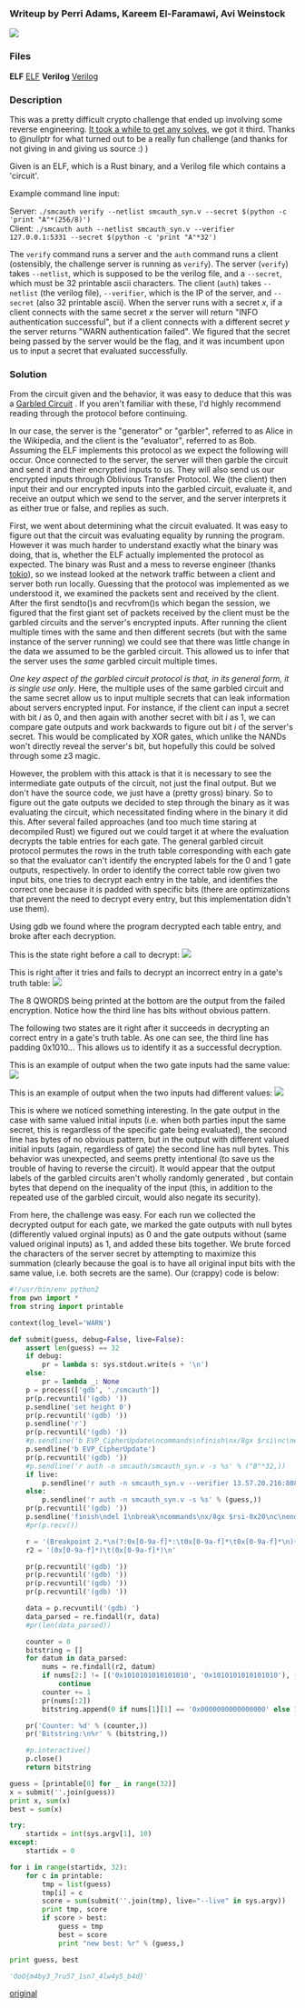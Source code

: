 ### Writeup by Perri Adams, Kareem El-Faramawi, Avi Weinstock

![](http://perrib.us/0/eb0b7ea62df475656fcc8916a87306a89929fb00.png)

### Files
**ELF**
[ELF](https://github.com/perribus/ctf_writeups/blob/master/defconquals18/smcauth/smcauth)
**Verilog**
[Verilog](https://github.com/perribus/ctf_writeups/blob/master/defconquals18/smcauth/smcauth)

### Description
This was a pretty difficult crypto challenge that ended up involving some reverse engineering. [It took a while to get any solves](https://twitter.com/oooverflow/status/995743769726042112), we got it third. Thanks to @nullptr for what turned out to be a really fun challenge (and thanks for not giving in and giving us source :) )

Given is an ELF, which is a Rust binary, and a Verilog file which contains a 'circuit'. 

Example command line input:

Server: `./smcauth verify --netlist smcauth_syn.v --secret $(python -c 'print "A"*(256/8)')`  
Client: `./smcauth auth --netlist smcauth_syn.v --verifier 127.0.0.1:5331 --secret $(python -c 'print "A"*32')`

The `verify` command runs a server and the `auth` command runs a client (ostensibly, the challenge server is running as `verify`). The server (`verify`) takes `--netlist`, which is supposed to be the verilog file, and a `--secret`, which must be 32 printable ascii characters. The client (`auth`) takes `--netlist` (the verilog file), `--verifier`, which is the IP of the server, and `--secret` (also 32 printable ascii). When the server runs with a secret _x_, if a client connects with the same secret _x_ the server will return "INFO authentication successful", but if a client connects with a different secret _y_ the server returns "WARN authentication failed". We figured that the secret being passed by the server would be the flag, and it was incumbent upon us to input a secret that evaluated successfully. 

### Solution
From the circuit given and the behavior, it was easy to deduce that this was a [Garbled Circuit](https://en.wikipedia.org/wiki/Garbled_circuit) . If you aren't familiar with these, I'd highly recommend reading through the protocol before continuing. 

In our case, the server is the "generator" or "garbler", referred to as Alice in the Wikipedia, and the client is the "evaluator", referred to as Bob. Assuming the ELF implements this protocol as we expect the following will occur. Once connected to the server, the server will then garble the circuit and send it and their encrypted inputs to us. They will also send us our encrypted inputs through Oblivious Transfer Protocol. We (the client) then input their and our encrypted inputs into the garbled circuit, evaluate it, and receive an output which we send to the server, and the server interprets it as either true or false, and replies as such.

First, we went about determining what the circuit evaluated. It was easy to figure out that the circuit was evaluating equality by running the program. However it was much harder to understand exactly what the binary was doing, that is, whether the ELF actually implemented the protocol as expected. The binary was Rust and a mess to reverse engineer (thanks [tokio](https://github.com/tokio-rs)), so we instead looked at the network traffic between a client and server both run locally. Guessing that the protocol was implemented as we understood it, we examined the packets sent and received by the client. After the first sendto()s and recvfrom()s which began the session, we figured that the first giant set of packets received by the client must be the garbled circuits and the server's encrypted inputs. After running the client multiple times with the same and then different secrets (but with the same instance of the server running) we could see that there was little change in the data we assumed to be the garbled circuit. This allowed us to infer that the server uses the *same* garbled circuit multiple times.

*One key aspect of the garbled circuit protocol is that, in its general form, it is single use only*. Here, the multiple uses of the same garbled circuit and the same secret allow us to input multiple secrets that can leak information about servers encrypted input. For instance, if the client can input a secret with bit _i_ as 0, and then again with another secret with bit _i_ as 1, we can compare gate outputs and work backwards to figure out bit _i_ of the server's secret. This would be complicated by XOR gates, which unlike the NANDs won't directly reveal the server's bit, but hopefully this could be solved through some z3 magic. 

However, the problem with this attack is that it is necessary to see the intermediate gate outputs of the circuit, not just the final output. But we don't have the source code, we just have a (pretty gross) binary. So to figure out the gate outputs we decided to step through the binary as it was evaluating the circuit, which necessitated finding where in the binary it did this. After several failed approaches (and too much time staring at decompiled Rust) we figured out we could target it at where the evaluation decrypts the table entries for each gate. The general garbled circuit protocol permutes the rows in the truth table corresponding with each gate so that the evaluator can't identify the encrypted labels for the 0 and 1 gate outputs, respectively. In order to identify the correct table row given two input bits, one tries to decrypt each entry in the table, and identifies the correct one because it is padded with specific bits (there are optimizations that prevent the need to decrypt every entry, but this implementation didn't use them). 

Using gdb we found where the program decrypted each table entry, and broke after each decryption. 

This is the state right before a call to decrypt:
![](https://krx.re/u/59304336fa05cdb83678d9f0b78d2c6dc53bb3eb.png)

This is right after it tries and fails to decrypt an incorrect entry in a gate's truth table:
![](https://krx.re/u/b72b7b2a4c63b7b0e0730b328c69e1a4b45ef4e2.png)

The 8 QWORDS being printed at the bottom are the output from the failed encryption. Notice how the third line has bits without obvious pattern. 

The following two states are it right after it succeeds in decrypting an correct entry in a gate's truth table. As one can see, the third line has padding 0x1010... This allows us to identify it as a successful decryption. 

This is an example of output when the two gate inputs had the same value:
![](https://krx.re/u/5186dfc2b6083b2652999867327112a7c899bb2f.png)

This is an example of output when the two inputs had different values:
![](https://krx.re/u/ab8f2f8fa9de4182c272c5b7d7836a2d3186a6be.png)

This is where we noticed something interesting. In the gate output in the case with same valued initial inputs (i.e. when both parties input the same secret, this is regardless of the specific gate being evaluated), the second line has bytes of no obvious pattern, but in the output with different valued initial inputs (again, regardless of gate) the second line has null bytes. This behavior was unexpected, and seems pretty intentional (to save us the trouble of having to reverse the circuit). It would appear that the output labels of the garbled circuits aren't wholly randomly generated , but contain bytes that depend on the inequality of the input (this, in addition to the repeated use of the garbled circuit, would also negate its security). 

From here, the challenge was easy. For each run we collected the decrypted output for each gate, we marked the gate outputs with null bytes (differently valued orginal inputs) as 0 and the gate outputs without (same valued original inputs) as 1, and added these bits together. We brute forced the characters of the server secret by attempting to maximize this summation (clearly because the goal is to have all original input bits with the same value, i.e. both secrets are the same). Our (crappy) code is below:

```py
#!/usr/bin/env python2
from pwn import *
from string import printable

context(log_level='WARN')

def submit(guess, debug=False, live=False):
    assert len(guess) == 32
    if debug:
        pr = lambda s: sys.stdout.write(s + '\n')
    else:
        pr = lambda _: None
    p = process(['gdb', './smcauth'])
    pr(p.recvuntil('(gdb) '))
    p.sendline('set height 0')
    pr(p.recvuntil('(gdb) '))
    p.sendline('r')
    pr(p.recvuntil('(gdb) '))
    #p.sendline('b EVP_CipherUpdate\ncommands\nfinish\nx/8gx $rsi\nc\nend')
    p.sendline('b EVP_CipherUpdate')
    pr(p.recvuntil('(gdb) '))
    #p.sendline('r auth -n smcauth/smcauth_syn.v -s %s' % ("B"*32,))
    if live:
        p.sendline('r auth -n smcauth_syn.v --verifier 13.57.20.216:8080 -s %s' % (guess,))
    else:
        p.sendline('r auth -n smcauth_syn.v -s %s' % (guess,))
    pr(p.recvuntil('(gdb) '))
    p.sendline('finish\ndel 1\nbreak\ncommands\nx/8gx $rsi-0x20\nc\nend\nc')
    #pr(p.recv())

    r = '(Breakpoint 2.*\n(?:0x[0-9a-f]*:\t0x[0-9a-f]*\t0x[0-9a-f]*\n){4})'
    r2 = '(0x[0-9a-f]*)\t(0x[0-9a-f]*)\n'

    pr(p.recvuntil('(gdb) '))
    pr(p.recvuntil('(gdb) '))
    pr(p.recvuntil('(gdb) '))
    pr(p.recvuntil('(gdb) '))

    data = p.recvuntil('(gdb) ')
    data_parsed = re.findall(r, data)
    #pr(len(data_parsed))

    counter = 0
    bitstring = []
    for datum in data_parsed:
        nums = re.findall(r2, datum)
        if nums[2:] != [('0x1010101010101010', '0x1010101010101010'), ('0x0000000000000000', '0x0000000000000000')]:
            continue
        counter += 1
        pr(nums[:2])
        bitstring.append(0 if nums[1][1] == '0x0000000000000000' else 1)

    pr('Counter: %d' % (counter,))
    pr('Bitstring:\n%r' % (bitstring,))

    #p.interactive()
    p.close()
    return bitstring

guess = [printable[0] for _ in range(32)]
x = submit(''.join(guess))
print x, sum(x)
best = sum(x)

try:
    startidx = int(sys.argv[1], 10)
except:
    startidx = 0

for i in range(startidx, 32):
    for c in printable:
        tmp = list(guess)
        tmp[i] = c
        score = sum(submit(''.join(tmp), live="--live" in sys.argv))
        print tmp, score
        if score > best:
            guess = tmp
            best = score
            print "new best: %r" % (guess,)

print guess, best

'OoO{m4by3_7ru57_1sn7_4lw4y5_b4d}'
```

[original](https://github.com/aweinstock314/aweinstock-ctf-writeups/blob/master/defcon_quals_2018/smcauth/exploit_smcauth.py)
